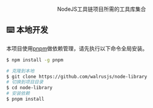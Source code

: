 <div align="center">
NodeJS工具链项目所需的工具库集合
</div>


## ⌨️ 本地开发

本项目使用[pnpm](https://pnpm.js.org)做依赖管理，请先执行以下命令全局安装。

```bash
$ npm install -g pnpm
```

```bash
# 克隆到本地
$ git clone https://github.com/walrusjs/node-library
# 切换到项目目录
$ cd node-library
# 安装依赖
$ pnpm install
```

